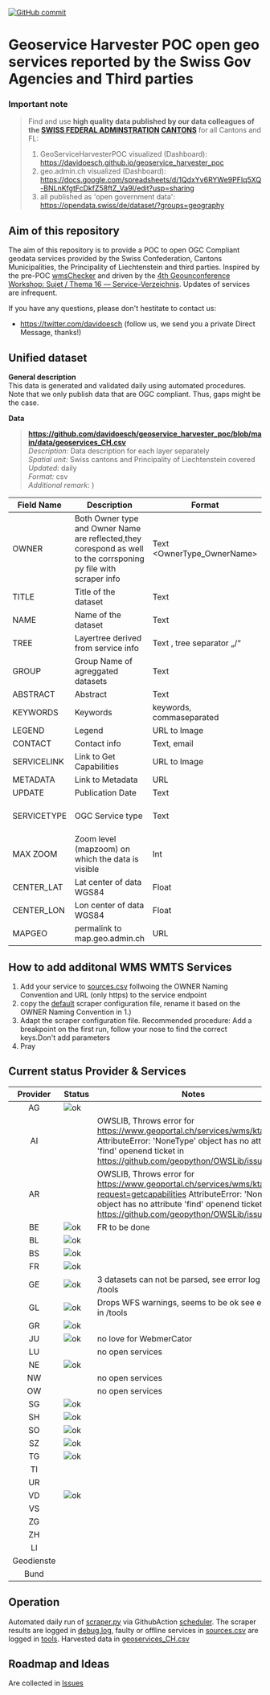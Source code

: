 [![GitHub commit](https://img.shields.io/github/last-commit/davidoesch/geoservice_harvester_poc)](https://github.com/davidoesch/geoservice_harvester_poc/commits/master)

# Geoservice Harvester POC  open geo services reported by the Swiss Gov Agencies and Third parties

### Important note
> Find and use **high quality data published by our data colleagues of the [SWISS FEDERAL ADMINSTRATION](https://www.geo.admin.ch) [CANTONS](https://www.geodienste.ch)** for all Cantons and FL:
> 1. GeoServiceHarvesterPOC visualized (Dashboard): https://davidoesch.github.io/geoservice_harvester_poc
> 2. geo.admin.ch visualized (Dashboard): https://docs.google.com/spreadsheets/d/1QdxYv6RYWe9PFIq5XQ-BNLnKfgtFcDkfZ58ftZ_Va9I/edit?usp=sharing
> 3. all published as 'open government data': https://opendata.swiss/de/dataset/?groups=geography

## Aim of this repository

The aim of this repository is to provide a POC to open OGC Compliant geodata services  provided by the Swiss Confederation, Cantons Municipalities, the Principality of Liechtenstein and third parties. Inspired by the pre-POC [wmsChecker](https://github.com/davidoesch/wmschecker) and driven by the [ 4th Geounconference Workshop: Sujet / Thema 16 –– Service-Verzeichnis](https://github.com/GeoUnconference/discussions/discussions/38). Updates of services are infrequent.

If you have any questions, please don't hestitate to contact us: <br>
- https://twitter.com/davidoesch (follow us, we send you a private Direct Message, thanks!) <br>

## Unified dataset

**General description** <br>
This data is generated and validated daily using automated procedures. Note that we only publish data that are OGC compliant. Thus, gaps might be the case. 

**Data** <br>

>**https://github.com/davidoesch/geoservice_harvester_poc/blob/main/data/geoservices_CH.csv** <br>
>*Description:* Data description for each layer separately  <br>
>*Spatial unit:* Swiss cantons and Principality of Liechtenstein covered <br>
>*Updated:* daily <br>
>*Format:* csv <br>
>*Additional remark*: )

| Field Name  | Description                                                                                                      | Format                      | Note                        |
| ----------- | ---------------------------------------------------------------------------------------------------------------- | --------------------------- | --------------------------- |
| OWNER       | Both Owner type and Owner Name are reflected,they corespond as well to the corrsponing py file with scraper info | Text <OwnerType\_OwnerName> |                             |
| TITLE       | Title of the dataset                                                                                             | Text                        |                             |
| NAME        | Name of the dataset                                                                                              | Text                        |                             |
| TREE        | Layertree derived from service info                                                                              | Text , tree separator „/“   |                             |
| GROUP       | Group Name of agreggated datasets                                                                                | Text                        | only applicable for WMS     |
| ABSTRACT    | Abstract                                                                                                         | Text                        |                             |
| KEYWORDS    | Keywords                                                                                                         | keywords, commaseparated    |                             |
| LEGEND      | Legend                                                                                                           | URL to Image                |                             |
| CONTACT     | Contact info                                                                                                     | Text, email                 |                             |
| SERVICELINK | Link to Get Capabilities                                                                                         | URL to Image                |                             |
| METADATA    | Link to Metadata                                                                                                 | URL                         |                             |
| UPDATE      | Publication Date                                                                                                 | Text                        |                             |
| SERVICETYPE | OGC Service type                                                                                                 | Text                        | WMTS WMS and STAC           |
| MAX ZOOM    | Zoom level (mapzoom) on which the data is visible                                                                | Int                         | Currently set to 7 globally |
| CENTER\_LAT | Lat center of data WGS84                                                                                         | Float                       |                             |
| CENTER\_LON | Lon center of data WGS84                                                                                         | Float                       |                             |
| MAPGEO      | permalink to map.geo.admin.ch                                                                                    | URL                         |                             |
## How to add additonal WMS WMTS Services
1. Add your service to [sources.csv](https://github.com/davidoesch/geoservice_harvester_poc/sources.csv) follwoing the OWNER Naming Convention and URL (only https) to the service endpoint
2. copy the [default](https://github.com/davidoesch/geoservice_harvester_poc/scraper/default.py) scraper configuration file, rename it based on the OWNER Naming Convention in 1.)
3. Adapt the scraper configuration file. Recommended procedure: Add a breakpoint on the first run, follow your nose to find the correct keys.Don't add parameters
4. Pray

## Current status Provider & Services

| Provider 	| Status 	| Notes 	|
|:---------:	|--------	|-------	|
|     AG    	|  ![ok](https://placehold.jp/b8e186/000000/200x50.png?text=WMS 'ok')      	|      	|
|     AI    	|        	|   OWSLIB, Throws error for https://www.geoportal.ch/services/wms/ktai   AttributeError: 'NoneType' object has no attribute 'find' openend ticket in https://github.com/geopython/OWSLib/issues/840  	|
|     AR    	|        	|   OWSLIB, Throws error for https://www.geoportal.ch/services/wms/ktar?request=getcapabilities   AttributeError: 'NoneType' object has no attribute 'find' openend ticket in https://github.com/geopython/OWSLib/issues/840  	|
|     BE    	|  ![ok](https://placehold.jp/b8e186/000000/200x50.png?text=WMS 'ok')      	|   FR  to be done   	|
|     BL    	|  ![ok](https://placehold.jp/b8e186/000000/200x50.png?text=WMS-WMTS 'ok')      	|      	|
|     BS    	|  ![ok](https://placehold.jp/b8e186/000000/200x50.png?text=WMS-WFS-WMTS 'ok')      	|      	|
|     FR    	|  ![ok](https://placehold.jp/b8e186/000000/200x50.png?text=WMS-WFS 'ok')      	|      	|
|     GE    	|  ![ok](https://placehold.jp/de77ae/000000/200x50.png?text=WMS 'ok')      	|  3 datasets can not be parsed, see error log in /tools     	|
|     GL    	|  ![ok](https://placehold.jp/de77ae/000000/200x50.png?text=WMS-WFS 'ok')      	|  Drops WFS warnings, seems to be ok see error log in /tools     	|
|     GR    	|  ![ok](https://placehold.jp/b8e186/000000/200x50.png?text=WMS-WFS 'ok')      	|      	|
|     JU    	|  ![ok](https://placehold.jp/b8e186/000000/200x50.png?text=WMS-WFS-WMTS 'ok')      	| no love for WebmerCator     	|
|     LU    	|        	| no open services      	|
|     NE    	|  ![ok](https://placehold.jp/b8e186/000000/200x50.png?text=WMS 'ok')       	|       	|
|     NW    	|        	| no open services        	|
|     OW    	|        	| no open services        	|
|     SG    	|  ![ok](https://placehold.jp/b8e186/000000/200x50.png?text=WMS-WFS-WMTS 'ok')      	|       	|
|     SH    	|  ![ok](https://placehold.jp/b8e186/000000/200x50.png?text=WMS-WFS 'ok')       	|       	|
|     SO    	|  ![ok](https://placehold.jp/b8e186/000000/200x50.png?text=WMS-WFS-WMTS 'ok')      	|      	|
|     SZ    	|  ![ok](https://placehold.jp/b8e186/000000/200x50.png?text=WMS-WFS-WMTS 'ok')      	|      	|
|     TG    	|  ![ok](https://placehold.jp/b8e186/000000/200x50.png?text=WMS-WFS 'ok')       	|       	|
|     TI    	|        	|       	|
|     UR    	|        	|       	|
|     VD    	|  ![ok](https://placehold.jp/b8e186/000000/200x50.png?text=WMS 'ok')      	|      	|
|     VS    	|        	|       	|
|     ZG    	|        	|       	|
|     ZH    	|        	|       	|
|     LI    	|        	|       	|
|     Geodienste    	|        	|       	|
|     Bund   	|        	|       	|



## Operation
Automated daily run of [scraper.py](https://github.com/davidoesch/geoservice_harvester_poc/scraper.py) via GithubAction [scheduler](https://github.com/davidoesch/geoservice_harvester_poc/blob/main/.github/workflows/scheduler-scraper.yml). The scraper results are logged in [debug.log](https://github.com/davidoesch/geoservice_harvester_poc/blob/main/tools/debug.log), faulty or offline services in [sources.csv](https://github.com/davidoesch/geoservice_harvester_poc/blob/main/sources.csv) are logged in [tools](https://github.com/davidoesch/geoservice_harvester_poc/tree/main/tools). Harvested data in [geoservices_CH.csv](https://github.com/davidoesch/geoservice_harvester_poc/blob/main/data/geoservices_CH.csv)

## Roadmap and Ideas
Are collected in [Issues](https://github.com/davidoesch/geoservice_harvester_poc/issues)


